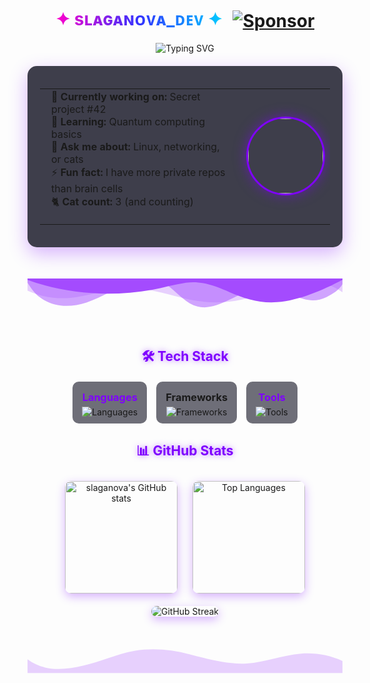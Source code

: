 <div align="center">
  
<!-- Анимированный заголовок с эффектом печати -->
<h1 align="center">
  <span style="background: linear-gradient(to right, #ff00cc, #3333ff, #00ccff); -webkit-background-clip: text; background-clip: text; color: transparent; display: inline-block; animation: typing 3.5s steps(40, end), blink-caret .75s step-end infinite;">
    ✦ sʟᴀɢᴀɴᴏᴠᴀ_ᴅᴇᴠ ✦
  </span>
  <a href="https://github.com/sponsors/slaganova">
    <img src="https://img.shields.io/badge/Sponsor-%F0%9F%92%96-ff69b4?style=flat&logo=githubsponsors" alt="Sponsor" style="vertical-align: middle; margin-left: 10px;"/>
  </a>
</h1>

<!-- Статусная строка с анимацией -->
<p align="center">
  <img src="https://readme-typing-svg.demolab.com?font=Fira+Code&pause=1000&color=7F00FF&center=true&vCenter=true&width=435&lines=Full-stack+Alchemist;Open+Source+Enthusiast;Professional+Cat+Petter" alt="Typing SVG" />
</p>

</div>

<!-- Анимированная карточка "Обо мне" -->
<div align="center" style="margin: 20px 0; perspective: 1000px;">
  <div style="background: rgba(16, 16, 32, 0.8); border-radius: 15px; padding: 20px; max-width: 600px; box-shadow: 0 10px 30px rgba(127, 0, 255, 0.3); transform-style: preserve-3d; transition: all 0.5s ease;">
    <table align="center" border="0" style="border: none; border-collapse: collapse;">
      <tr>
        <td style="vertical-align: top; text-align: left; padding-right: 20px;">
          <ul style="margin-top: 0; list-style-type: none; padding-left: 10px;">
            <li>🔭 <b>Currently working on:</b> Secret project #42</li>
            <li>🌱 <b>Learning:</b> Quantum computing basics</li>
            <li>💬 <b>Ask me about:</b> Linux, networking, or cats</li>
            <li>⚡ <b>Fun fact:</b> I have more private repos than brain cells</li>
            <li>🐈 <b>Cat count:</b> 3 (and counting)</li>
          </ul>
        </td>
        <td style="vertical-align: middle;">
          <img src="https://i.imgur.com/q7g0WMg.jpeg" width="120" style="border-radius: 50%; border: 3px solid #7F00FF; box-shadow: 0 0 20px rgba(127, 0, 255, 0.5); transition: transform 0.3s ease;" onmouseover="this.style.transform='rotateY(20deg)'" onmouseout="this.style.transform='rotateY(0)'"/>
        </td>
      </tr>
    </table>
  </div>
</div>

<!-- Анимированные разделители -->
<svg viewBox="0 0 1200 120" xmlns="http://www.w3.org/2000/svg" style="margin: 30px 0; fill: #7F00FF; opacity: 0.7;">
  <path d="M0,0V46.29c47.79,22.2,103.59,32.17,158,28,70.36-5.37,136.33-33.31,206.8-37.5C438.64,32.43,512.34,53.67,583,72.05c69.27,18,138.3,24.88,209.4,13.08,36.15-6,69.85-17.84,104.45-29.34C989.49,25,1113-14.29,1200,52.47V0Z" opacity=".25"></path>
  <path d="M0,0V15.81C13,36.92,27.64,56.86,47.69,72.05,99.41,111.27,165,111,224.58,91.58c31.15-10.15,60.09-26.07,89.67-39.8,40.92-19,84.73-46,130.83-49.67,36.26-2.85,70.9,9.42,98.6,31.56,31.77,25.39,62.32,62,103.63,73,40.44,10.79,81.35-6.69,119.13-24.28s75.16-39,116.92-43.05c59.73-5.85,113.28,22.88,168.9,38.84,30.2,8.66,59,6.17,87.09-7.5,22.43-10.89,48-26.93,60.65-49.24V0Z" opacity=".5"></path>
  <path d="M0,0V5.63C149.93,59,314.09,71.32,475.83,42.57c43-7.64,84.23-20.12,127.61-26.46,59-8.63,112.48,12.24,165.56,35.4C827.93,77.22,886,95.24,951.2,90c86.53-7,172.46-45.71,248.8-84.81V0Z"></path>
</svg>

<!-- Стек технологий с анимированными иконками -->
<h2 align="center" style="color: #7F00FF; text-shadow: 0 0 10px rgba(127, 0, 255, 0.5);">🛠️ Tech Stack</h2>
<div align="center" style="display: flex; flex-wrap: wrap; justify-content: center; gap: 15px; margin: 20px 0;">
  <!-- Языки программирования -->
  <div style="background: rgba(16, 16, 32, 0.6); padding: 10px 15px; border-radius: 10px; transition: all 0.3s ease;" onmouseover="this.style.transform='translateY(-5px)'; this.style.boxShadow='0 5px 15px rgba(127, 0, 255, 0.4)'" onmouseout="this.style.transform='translateY(0)'; this.style.boxShadow='none'">
    <h3 style="margin: 5px 0; color: #7F00FF;">Languages</h3>
    <div>
      <img src="https://skillicons.dev/icons?i=go,c,cpp,cs,python,java,js,html,css" alt="Languages" />
    </div>
  </div>
  
  <!-- Фреймворки -->
  <div style="background: rgba(16, 16, 32, 0.6); padding: 10px 15px; border-radius: 10px; transition: all 0.3s ease;" onmouseover="this.style.transform='translateY(-5px)'; this.style.boxShadow='0 5px 15px rgba(127, 0, 255, 0.4)'" onmouseout="this.style.transform='translateY(0)'; this.style.boxShadow='none'">
    <h3 style="margin: 5px 0; color: #700FF;">Frameworks</h3>
    <div>
      <img src="https://skillicons.dev/icons?i=fastapi,flask,nodejs,react,nextjs,dotnet" alt="Frameworks" />
    </div>
  </div>
  
  <!-- Инструменты -->
  <div style="background: rgba(16, 16, 32, 0.6); padding: 10px 15px; border-radius: 10px; transition: all 0.3s ease;" onmouseover="this.style.transform='translateY(-5px)'; this.style.boxShadow='0 5px 15px rgba(127, 0, 255, 0.4)'" onmouseout="this.style.transform='translateY(0)'; this.style.boxShadow='none'">
    <h3 style="margin: 5px 0; color: #7F00FF;">Tools</h3>
    <div>
      <img src="https://skillicons.dev/icons?i=docker,nginx,cloudflare,ps,flstudio,figma,vscode,linux,git" alt="Tools" />
    </div>
  </div>
</div>

<!-- Анимированная статистика GitHub -->
<h2 align="center" style="color: #7F00FF; text-shadow: 0 0 10px rgba(127, 0, 255, 0.5);">📊 GitHub Stats</h2>
<div align="center">
  <img height="180em" src="https://github-readme-stats.vercel.app/api?username=slaganova&show_icons=true&theme=radical&count_private=true&include_all_commits=true&bg_color=0d1117&hide_border=true" alt="slaganova's GitHub stats" style="border-radius: 10px; margin: 10px; box-shadow: 0 5px 15px rgba(127, 0, 255, 0.3);"/>
  <img height="180em" src="https://github-readme-stats.vercel.app/api/top-langs/?username=slaganova&layout=compact&theme=radical&bg_color=0d1117&hide_border=true" alt="Top Languages" style="border-radius: 10px; margin: 10px; box-shadow: 0 5px 15px rgba(127, 0, 255, 0.3);"/>
</div>

<!-- Streak статистика с анимацией -->
<div align="center">
  <img src="https://streak-stats.demolab.com?user=slaganova&theme=radical&hide_border=true&background=0D1117&ring=7F00FF&fire=7F00FF&currStreakLabel=FFFFFF" alt="GitHub Streak" style="border-radius: 10px; margin: 10px; box-shadow: 0 5px 15px rgba(127, 0, 255, 0.3);"/>
</div>

<!-- Кастомный разделитель -->
<svg viewBox="0 0 1200 120" xmlns="http://www.w3.org/2000/svg" style="margin: 30px 0; fill: #7F00FF; opacity: 0.7; transform: rotate(180deg);">
  <path d="M0,0V46.29c47.79,22.2,103.59,32.17,158,28,70.36-5.37,136.33-33.31,206.8-37.5C438.64,32.43,512.34,53.67,583,72.05c69.27,18,138.3,24.88,209.4,13.08,36.15-6,69.85-17.84,104.45-29.34C989.49,25,1113-14.29,1200,52.47V0Z" opacity=".25"></path>
  <path d="M0,0V15.81C13,36.92,27.64,56.86,47.69,72.05,99.41,111.

